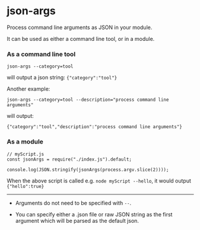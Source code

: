 # json-args

Process command line arguments as JSON in your module.

It can be used as either a command line tool, or in a module.

### As a command line tool

`json-args --category=tool`

will output a json string: `{"category":"tool"}`

Another example:

`json-args --category=tool --description="process command line arguments"`

will output:

`{"category":"tool","description":"process command line arguments"}`

### As a module

```
// myScript.js
const jsonArgs = require("./index.js").default;

console.log(JSON.stringify(jsonArgs(process.argv.slice(2))));
```

When the above script is called e.g. `node myScript --hello`,
it would output
`{"hello":true}`

---

- Arguments do not need to be specified with `--`.

- You can specify either a .json file or raw JSON string as the first argument which will be parsed as the default json.
